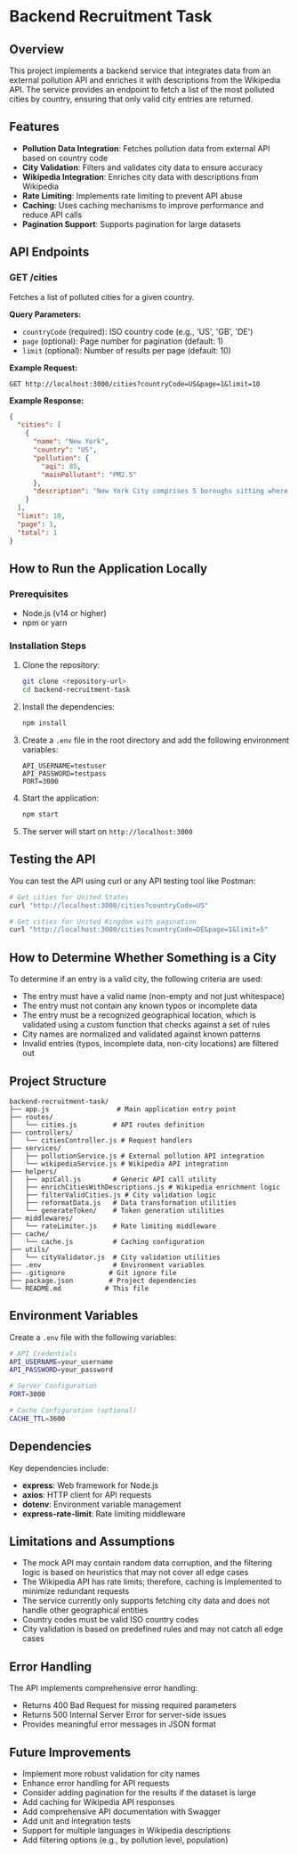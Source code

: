 # Backend Recruitment Task

## Overview
This project implements a backend service that integrates data from an external pollution API and enriches it with descriptions from the Wikipedia API. The service provides an endpoint to fetch a list of the most polluted cities by country, ensuring that only valid city entries are returned.

## Features
- **Pollution Data Integration**: Fetches pollution data from external API based on country code
- **City Validation**: Filters and validates city data to ensure accuracy
- **Wikipedia Integration**: Enriches city data with descriptions from Wikipedia
- **Rate Limiting**: Implements rate limiting to prevent API abuse
- **Caching**: Uses caching mechanisms to improve performance and reduce API calls
- **Pagination Support**: Supports pagination for large datasets

## API Endpoints

### GET /cities
Fetches a list of polluted cities for a given country.

**Query Parameters:**
- `countryCode` (required): ISO country code (e.g., 'US', 'GB', 'DE')
- `page` (optional): Page number for pagination (default: 1)
- `limit` (optional): Number of results per page (default: 10)

**Example Request:**
```
GET http://localhost:3000/cities?countryCode=US&page=1&limit=10
```

**Example Response:**
```json
{
  "cities": [
    {
      "name": "New York",
      "country": "US",
      "pollution": {
        "aqi": 85,
        "mainPollutant": "PM2.5"
      },
      "description": "New York City comprises 5 boroughs sitting where the Hudson River meets the Atlantic Ocean..."
    }
  ],
  "limit": 10,
  "page": 1,
  "total": 1
}
```

## How to Run the Application Locally

### Prerequisites
- Node.js (v14 or higher)
- npm or yarn

### Installation Steps

1. Clone the repository:
   ```bash
   git clone <repository-url>
   cd backend-recruitment-task
   ```

2. Install the dependencies:
   ```bash
   npm install
   ```

3. Create a `.env` file in the root directory and add the following environment variables:
   ```
   API_USERNAME=testuser
   API_PASSWORD=testpass
   PORT=3000
   ```

4. Start the application:
   ```bash
   npm start
   ```

5. The server will start on `http://localhost:3000`

## Testing the API

You can test the API using curl or any API testing tool like Postman:

```bash
# Get cities for United States
curl "http://localhost:3000/cities?countryCode=US"

# Get cities for United Kingdom with pagination
curl "http://localhost:3000/cities?countryCode=DE&page=1&limit=5"
```

## How to Determine Whether Something is a City

To determine if an entry is a valid city, the following criteria are used:
- The entry must have a valid name (non-empty and not just whitespace)
- The entry must not contain any known typos or incomplete data
- The entry must be a recognized geographical location, which is validated using a custom function that checks against a set of rules
- City names are normalized and validated against known patterns
- Invalid entries (typos, incomplete data, non-city locations) are filtered out

## Project Structure

```
backend-recruitment-task/
├── app.js                 # Main application entry point
├── routes/
│   └── cities.js         # API routes definition
├── controllers/
│   └── citiesController.js # Request handlers
├── services/
│   ├── pollutionService.js # External pollution API integration
│   └── wikipediaService.js # Wikipedia API integration
├── helpers/
│   ├── apiCall.js        # Generic API call utility
│   ├── enrichCitiesWithDescriptions.js # Wikipedia enrichment logic
│   ├── filterValidCities.js # City validation logic
│   ├── reformatData.js   # Data transformation utilities
│   └── generateToken/    # Token generation utilities
├── middlewares/
│   └── rateLimiter.js    # Rate limiting middleware
├── cache/
│   └── cache.js          # Caching configuration
├── utils/
│   └── cityValidator.js  # City validation utilities
├── .env                  # Environment variables
├── .gitignore           # Git ignore file
├── package.json         # Project dependencies
└── README.md           # This file
```

## Environment Variables

Create a `.env` file with the following variables:

```bash
# API Credentials
API_USERNAME=your_username
API_PASSWORD=your_password

# Server Configuration
PORT=3000

# Cache Configuration (optional)
CACHE_TTL=3600
```

## Dependencies

Key dependencies include:
- **express**: Web framework for Node.js
- **axios**: HTTP client for API requests
- **dotenv**: Environment variable management
- **express-rate-limit**: Rate limiting middleware

## Limitations and Assumptions

- The mock API may contain random data corruption, and the filtering logic is based on heuristics that may not cover all edge cases
- The Wikipedia API has rate limits; therefore, caching is implemented to minimize redundant requests
- The service currently only supports fetching city data and does not handle other geographical entities
- Country codes must be valid ISO country codes
- City validation is based on predefined rules and may not catch all edge cases

## Error Handling

The API implements comprehensive error handling:
- Returns 400 Bad Request for missing required parameters
- Returns 500 Internal Server Error for server-side issues
- Provides meaningful error messages in JSON format

## Future Improvements

- Implement more robust validation for city names
- Enhance error handling for API requests
- Consider adding pagination for the results if the dataset is large
- Add caching for Wikipedia API responses
- Add comprehensive API documentation with Swagger
- Add unit and integration tests
- Support for multiple languages in Wikipedia descriptions
- Add filtering options (e.g., by pollution level, population)
